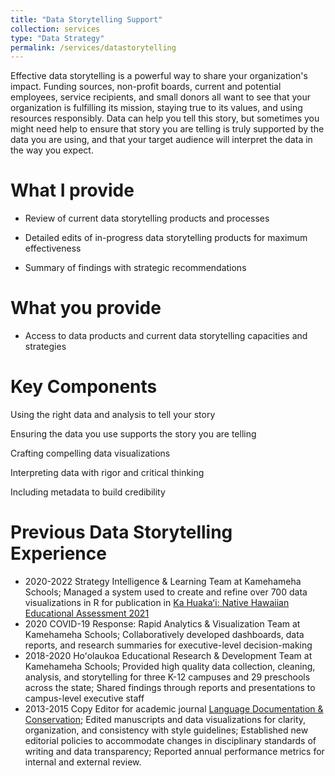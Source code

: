 ```yaml
---
title: "Data Storytelling Support"
collection: services
type: "Data Strategy"
permalink: /services/datastorytelling
---
```


Effective data storytelling is a powerful way to share your organization's impact. Funding sources, non-profit boards, current and potential employees, service recipients, and small donors all want to see that your organization is fulfilling its mission, staying true to its values, and using resources responsibly.  Data can help you tell this story, but sometimes you might need help to ensure that story you are telling is truly supported by the data you are using, and that your target audience will interpret the data in the way you expect. 

What I provide
======

- Review of current data storytelling products and processes

- Detailed edits of in-progress data storytelling products for maximum effectiveness

- Summary of findings with strategic recommendations

What you provide
======
- Access to data products and current data storytelling capacities and strategies

Key Components
======
Using the right data and analysis to tell your story

Ensuring the data you use supports the story you are telling

Crafting compelling data visualizations

Interpreting data with rigor and critical thinking

Including metadata to build credibility
 
Previous Data Storytelling Experience
======
- 2020-2022 Strategy Intelligence & Learning Team at Kamehameha Schools; Managed a system used to create and refine over 700 data visualizations in R for publication in [Ka Huakaʻi: Native Hawaiian Educational Assessment 2021](https://www.ksbe.edu/ka-huakai)
- 2020 COVID-19 Response: Rapid Analytics & Visualization Team at Kamehameha Schools; Collaboratively developed dashboards, data reports, and research summaries for executive-level decision-making 
- 2018-2020 Hoʻolaukoa Educational Research & Development Team at Kamehameha Schools; Provided high quality data collection, cleaning, analysis, and storytelling for three K-12 campuses and 29 preschools across the state; Shared findings through reports and presentations to campus-level executive staff
- 2013-2015 Copy Editor for academic journal [Language Documentation & Conservation](https://nflrc.hawaii.edu/ldc/); Edited manuscripts and data visualizations for clarity, organization, and consistency with style guidelines; Established new editorial policies to accommodate changes in disciplinary standards of writing and data transparency; Reported annual performance metrics for internal and external review.
